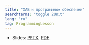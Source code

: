 ```yaml
---
title: "ХАБ и программное обеспечен"
searchterms: "toggle 2Unit"
lang: "ru"
tag: ProgrammingLesson
---
```

 <ul>
 <li class="ng-binding">Slides:
 <a href="ProgrammingLessons/IntroductiontoHubandSoftwareRU.pptx">PPTX</a>,
 <a href="ProgrammingLessons/IntroductiontoHubandSoftwareRU.pdf">PDF</a>
 </li>
 </ul>
